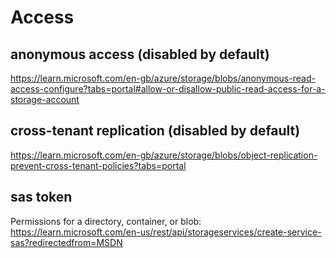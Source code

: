 # Access

## anonymous access (disabled by default)
https://learn.microsoft.com/en-gb/azure/storage/blobs/anonymous-read-access-configure?tabs=portal#allow-or-disallow-public-read-access-for-a-storage-account

## cross-tenant replication (disabled by default)
https://learn.microsoft.com/en-gb/azure/storage/blobs/object-replication-prevent-cross-tenant-policies?tabs=portal

## sas token
Permissions for a directory, container, or blob: 
https://learn.microsoft.com/en-us/rest/api/storageservices/create-service-sas?redirectedfrom=MSDN
